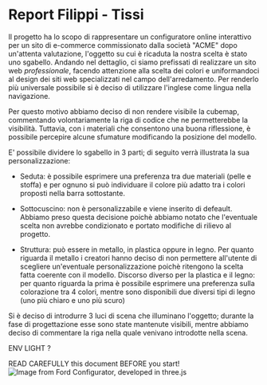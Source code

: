 # Report Filippi - Tissi

Il progetto ha lo scopo di rappresentare un configuratore online interattivo per un sito di e-commerce commissionato dalla società "ACME" dopo un'attenta valutazione, l'oggetto su cui è ricaduta la nostra scelta è stato uno sgabello.
Andando nel dettaglio, ci siamo prefissati di realizzare un sito web _professionale_, facendo attenzione alla scelta dei colori e uniformandoci al design dei siti web specializzati nel campo dell'arredamento.
Per renderlo più universale possibile si è deciso di utilizzare l'inglese come lingua nella navigazione.

Per questo motivo abbiamo deciso di non rendere visibile la cubemap, commentando volontariamente la riga di codice che ne permetterebbe la visibilità. Tuttavia, con i materiali che consentono una buona riflessione, è possibile percepire alcune sfumature modificando la posizione del modello.

E' possibile dividere lo sgabello in 3 parti; di seguito verrà illustrata la sua personalizzazione:

* Seduta: è possibile esprimere una preferenza tra due materiali (pelle e stoffa) e per ognuno si può individuare il colore più adatto tra i colori proposti nella barra sottostante.

* Sottocuscino: non è personalizzabile e viene inserito di defeault. Abbiamo preso questa decisione poichè abbiamo notato che l'eventuale scelta non avrebbe condizionato e portato modifiche di rilievo al progetto.

* Struttura: può essere in metallo, in plastica oppure in legno. Per quanto riguarda il metallo i creatori hanno deciso di non permettere all'utente di scegliere un'eventuale personalizzazione poichè ritengono la scelta fatta coerente con il modello. Discorso diverso per la plastica e il legno: per quanto riguarda la prima è possibile esprimere una preferenza sulla colorazione tra 4 colori, mentre sono disponibili due diversi tipi di legno (uno più chiaro e uno più scuro)


Si è deciso di introdurre 3 luci di scena che illuminano l'oggetto; durante la fase di progettazione esse sono state mantenute visibili, mentre abbiamo deciso di commentare la riga nella quale venivano introdotte nella scena.

ENV LIGHT ?










READ CAREFULLY this document BEFORE you start!
![Image from Ford Configurator, developed in three.js](images/ford-configurator.jpg)